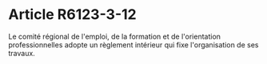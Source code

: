 # Article R6123-3-12

Le comité régional de l'emploi, de la formation et de l'orientation professionnelles adopte un règlement intérieur qui fixe l'organisation de ses travaux.